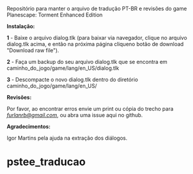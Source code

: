 Repositório para manter o arquivo de tradução PT-BR e revisões do game Planescape: Torment Enhanced Edition



**Instalação:**


**1** - Baixe o arquivo dialog.tlk (para baixar via navegador, clique no arquivo dialog.tlk acima, e então na próxima página cliqueno botão de download "Download raw file"). 

**2** - Faça um backup do seu arquivo dialog.tlk que se encontra em caminho_do_jogo/game/lang/en_US/dialog.tlk

**3** - Descompacte o novo dialog.tlk dentro do diretório caminho_do_jogo/game/lang/en_US/



**Revisões:**

Por favor, ao encontrar erros envie um print ou cópia do trecho para *furlanrb@gmail.com*, ou abra uma issue aqui no github.



**Agradecimentos:**

Igor Martins pela ajuda na extração dos diálogos.


# pstee_traducao
